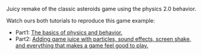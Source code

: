 Juicy remake of the classic asteroids game using the physics 2.0 behavior.

Watch ours both tutorials to reproduce this game example:
- Part1: [The basics of physics and behavior.](https://www.youtube.com/watch?v=w1SCpQ-mRCk)
- Part2: [Adding game juice with particles, sound effects, screen shake, and everything that makes a game feel good to play.](https://www.youtube.com/watch?v=z3C89rEp6YA)